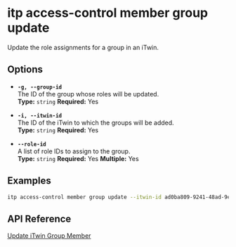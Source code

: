 # itp access-control member group update

Update the role assignments for a group in an iTwin.

## Options

- **`-g, --group-id`**  
  The ID of the group whose roles will be updated.  
  **Type:** `string` **Required:** Yes

- **`-i, --itwin-id`**  
  The ID of the iTwin to which the groups will be added.  
  **Type:** `string` **Required:** Yes

- **`--role-id`**  
  A list of role IDs to assign to the group.  
  **Type:** `string` **Required:** Yes **Multiple:** Yes

## Examples

```bash
itp access-control member group update --itwin-id ad0ba809-9241-48ad-9eb0-c8038c1a1d51 --group-id group1-id --role-id role1-id --role-id role2-id
```

## API Reference

[Update iTwin Group Member](https://developer.bentley.com/apis/access-control-v2/operations/update-itwin-group-member/)
